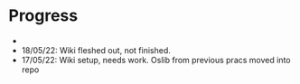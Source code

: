 # Progress

*
* 18/05/22: Wiki fleshed out, not finished. 
* 17/05/22: Wiki setup, needs work. Oslib from previous pracs moved into repo 